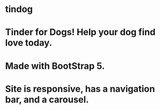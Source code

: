 # tindog
# Tinder for Dogs! Help your dog find love today.
# 
# Made with BootStrap 5.
#
# Site is responsive, has a navigation bar, and a carousel.
